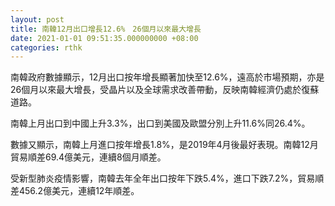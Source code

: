```yaml
---
layout: post
title: 南韓12月出口增長12.6%　26個月以來最大增長
date: 2021-01-01 09:51:35.000000000 +08:00
categories: rthk
---
```


南韓政府數據顯示，12月出口按年增長顯著加快至12.6%，遠高於市場預期，亦是26個月以來最大增長，受晶片以及全球需求改善帶動，反映南韓經濟仍處於復蘇道路。

南韓上月出口到中國上升3.3%，出口到美國及歐盟分別上升11.6%同26.4%。

數據又顯示，南韓上月進口按年增長1.8%，是2019年4月後最好表現。南韓12月貿易順差69.4億美元，連續8個月順差。

受新型肺炎疫情影響，南韓去年全年出口按年下跌5.4%，進口下跌7.2%，貿易順差456.2億美元，連續12年順差。
